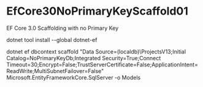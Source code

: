 # EfCore30NoPrimaryKeyScaffold01
EF Core 3.0 Scaffolding with no Primary Key

dotnet tool install --global dotnet-ef

dotnet ef dbcontext scaffold "Data Source=(localdb)\ProjectsV13;Initial Catalog=NoPrimaryKeyDb;Integrated Security=True;Connect Timeout=30;Encrypt=False;TrustServerCertificate=False;ApplicationIntent=ReadWrite;MultiSubnetFailover=False" Microsoft.EntityFrameworkCore.SqlServer -o Models

